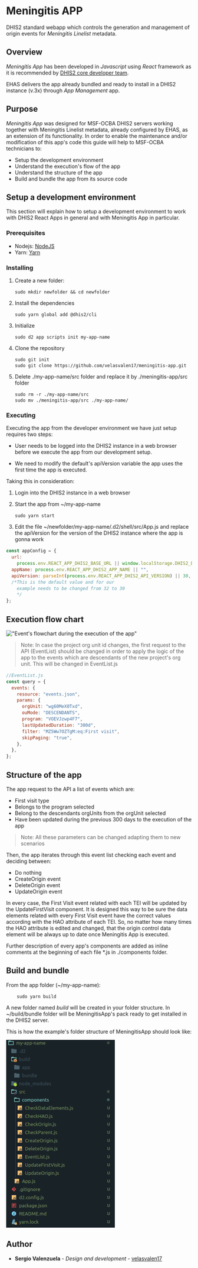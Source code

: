 # Meningitis APP

DHIS2 standard webapp which controls the generation and management of origin events for _Meningitis Linelist_ metadata.

## Overview

_Meningitis App_ has been developed in _Javascript_ using _React_ framework as it is recommended by [DHIS2 core developer team](https://dhis2designlab.github.io/).

EHAS delivers the app already bundled and ready to install in a DHIS2 instance (v.3x) through _App Management_ app.

## Purpose

_Meningitis App_ was designed for MSF-OCBA DHIS2 servers working together with Meningitis Linelist metadata, already configured by EHAS, as an extension of its functionality. In order to enable the maintenance and/or modification of this app's code this guide will help to MSF-OCBA technicians to:

- Setup the development environment
- Understand the execution's flow of the app
- Understand the structure of the app
- Build and bundle the app from its source code

## Setup a development environment

This section will explain how to setup a development environment to work with DHIS2 React Apps in general and with Meningitis App in particular.

### Prerequisites

- Nodejs: [NodeJS](https://nodejs.org/en/)
- Yarn: [Yarn](https://yarnpkg.com/getting-started/install)

### Installing

1.  Create a new folder:

        sudo mkdir newfolder && cd newfolder

2.  Install the dependencies

        sudo yarn global add @dhis2/cli

3.  Initialize

        sudo d2 app scripts init my-app-name

4.  Clone the repository

        sudo git init
        sudo git clone https://github.com/velasvalen17/meningitis-app.git

5.  Delete ./my-app-name/src folder and replace it by ./meningitis-app/src folder

        sudo rm -r ./my-app-name/src
        sudo mv ./meningitis-app/src ./my-app-name/

### Executing

Executing the app from the developer environment we have just setup requires two steps:

- User needs to be logged into the DHIS2 instance in a web browser before we execute the app from our development setup.

- We need to modify the default's apiVersion variable the app uses the first time the app is executed.

Taking this in consideration:

1.  Login into the DHIS2 instance in a web browser
2.  Start the app from ~/my-app-name

        sudo yarn start

3.  Edit the file ~/newfolder/my-app-name/.d2/shell/src/App.js and replace the apiVersion for the version of the DHIS2 instance where the app is gonna work

```javascript
const appConfig = {
  url:
    process.env.REACT_APP_DHIS2_BASE_URL || window.localStorage.DHIS2_BASE_URL,
  appName: process.env.REACT_APP_DHIS2_APP_NAME || "",
  apiVersion: parseInt(process.env.REACT_APP_DHIS2_API_VERSION) || 30,
  /*This is the default value and for our
    example needs to be changed from 32 to 30
    */
};
```

## Execution flow chart

!["Event's flowchart during the execution of the app"](./images/flowchart.png)

> Note: In case the project org unit id changes, the first request to the API (EventList) should be changed in order to apply the logic of the app to the events which are descendants of the new project's org unit. This will be changed in EventList.js

```javascript
//EventList.js
const query = {
  events: {
    resource: "events.json",
    params: {
      orgUnit: "wg60MeX0Txd",
      ouMode: "DESCENDANTS",
      program: "VOEVJzwp4F7",
      lastUpdatedDuration: "300d",
      filter: "MZ5Ww7OZTgM:eq:First visit",
      skipPaging: "true",
    },
  },
};
```

## Structure of the app

The app request to the API a list of events which are:

- First visit type
- Belongs to the program selected
- Belong to the descendants orgUnits from the orgUnit selected
- Have been updated during the previous 300 days to the execution of the app

> Note: All these parameters can be changed adapting them to new scenarios

Then, the app iterates through this event list checking each event and deciding between:

- Do nothing
- CreateOrigin event
- DeleteOrigin event
- UpdateOrigin event

In every case, the First Visit event related with each TEI will be updated by the UpdateFirstVisit component. It is designed this way to be sure the data elements related with every First Visit event have the correct values according with the HAO attribute of each TEI. So, no matter how many times the HAO attribute is edited and changed, that the origin control data element will be always up to date once Meningitis App is executed.

Further description of every app's components are added as inline comments at the beginning of each file \*.js in ./components folder.

## Build and bundle

From the app folder (~/my-app-name):

        sudo yarn build

A new folder named _build_ will be created in your folder structure. In ~/build/bundle folder will be MeningitisApp's pack ready to get installed in the DHIS2 server.

This is how the example's folder structure of MeningitisApp should look like:

!["Event's flowchart during the execution of the app"](./images/meningitisAppStructure.png)

## Author

- **Sergio Valenzuela** - _Design and development_ - [velasvalen17](https://github.com/velasvalen17)
